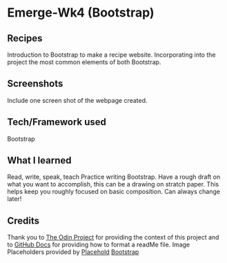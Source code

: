 # Emerge-Wk4 (Bootstrap)

## Recipes
Introduction to Bootstrap to make a recipe website. Incorporating into the project the most common elements of both Bootstrap.

## Screenshots
Include one screen shot of the webpage created.

## Tech/Framework used
Bootstrap
## What I learned
Read, write, speak, teach
Practice writing Bootstrap. Have a rough draft on what you want to accomplish, this can be a drawing on stratch paper. This helps keep you roughly focused on basic composition. Can always change later!
## Credits
Thank you to [The Odin Project](https://www.theodinproject.com/) for providing the context of this project and to [GitHub Docs](https://docs.github.com/en/get-started/writing-on-github/getting-started-with-writing-and-formatting-on-github/basic-writing-and-formatting-syntax) for providing how to format a readMe file.
Image Placeholders provided by [Placehold](https://placehold.co/)
[Bootstrap](https://getbootstrap.com/)


